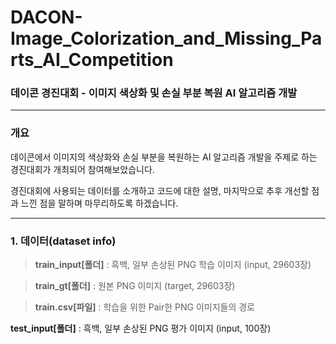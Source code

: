 # DACON-Image_Colorization_and_Missing_Parts_AI_Competition
### 데이콘 경진대회 - 이미지 색상화 및 손실 부분 복원 AI 알고리즘 개발
- - -
### 개요

데이콘에서 이미지의 색상화와 손실 부분을 복원하는 AI 알고리즘 개발을 주제로 하는 경진대회가 개최되어 참여해보았습니다.

경진대회에 사용되는 데이터를 소개하고 코드에 대한 설명, 마지막으로 추후 개선할 점과 느낀 점을 말하며 마무리하도록 하겠습니다. 

- - -

### 1. 데이터(dataset info)

>__train_input[폴더]__ : 흑백, 일부 손상된 PNG 학습 이미지 (input, 29603장)

>__train_gt[폴더]__ : 원본 PNG 이미지 (target, 29603장)

>__train.csv[파일]__ : 학습을 위한 Pair한 PNG 이미지들의 경로


__test_input[폴더]__ : 흑백, 일부 손상된 PNG 평가 이미지 (input, 100장)
